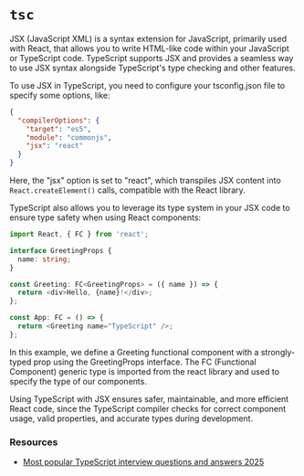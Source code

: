 # `tsc`
JSX (JavaScript XML) is a syntax extension for JavaScript, primarily used with React, that allows you to write HTML-like
code within your JavaScript or TypeScript code. TypeScript supports JSX and provides a seamless way to use JSX syntax 
alongside TypeScript's type checking and other features.

To use JSX in TypeScript, you need to configure your tsconfig.json file to specify some options, like:

```json
{
  "compilerOptions": {
    "target": "es5",
    "module": "commonjs",
    "jsx": "react"
  }
}
```

Here, the "jsx" option is set to "react", which transpiles JSX content into `React.createElement()` calls, compatible
with the React library.

TypeScript also allows you to leverage its type system in your JSX code to ensure type safety when using React
components:

```typescript
import React, { FC } from 'react';

interface GreetingProps {
  name: string;
}

const Greeting: FC<GreetingProps> = ({ name }) => {
  return <div>Hello, {name}!</div>;
};

const App: FC = () => {
  return <Greeting name="TypeScript" />;
};
```

In this example, we define a Greeting functional component with a strongly-typed prop using the GreetingProps interface. 
The FC (Functional Component) generic type is imported from the react library and used to specify the type of our
components.

Using TypeScript with JSX ensures safer, maintainable, and more efficient React code, since the TypeScript compiler 
checks for correct component usage, valid properties, and accurate types during development.


### Resources
* [Most popular TypeScript interview questions and answers 2025](https://www.turing.com/interview-questions/typescript#intermediate-typescript-interview-questions-and-answers)